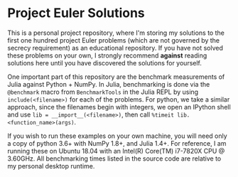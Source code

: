 # Project Euler Solutions
This is a personal project repository, where I'm storing my solutions
to the first one hundred project Euler problems (which are not governed by
the secrecy requirement) as an educational repository. If you have not solved
these problems on your own, I strongly recommend **against** reading solutions
here until you have discovered the solutions for yourself.

One important part of this repository are the benchmark measurements of
Julia against Python + NumPy. In Julia, benchmarking is done via the
`@benchmark` macro from `BenchmarkTools` in the Julia REPL by using
`include(<filename>)` for each of the problems. For python, we take a
similar approach, since the filenames begin with integers, we open an
IPython shell and use `lib = __import__(<filename>)`, then call
`%timeit lib.<function_name>(args)`.

If you wish to run these examples on your own machine, you will need
only a copy of python 3.6+ with NumPy 1.8+, and Julia 1.4+. For
reference, I am running these on Ubuntu 18.04 with an Intel(R)
Core(TM) i7-7820X CPU @ 3.60GHz. All benchmarking times listed in the
source code are relative to my personal desktop runtime.
